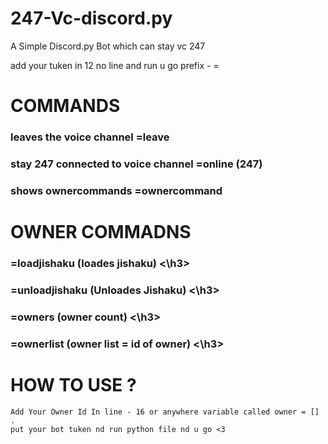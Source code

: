 # 247-Vc-discord.py
A Simple Discord.py Bot which can stay vc 247

add your tuken in 12 no line 
and run u go 
prefix - =


# COMMANDS 

<h3
  connect to voice channel
  =connect
</h3>
<h3>
   leaves the voice channel
   =leave
</h3>
  <h3>
   stay 247 connected to voice channel
   =online (247)
</h3>
 <h3>
   shows ownercommands
   =ownercommand
</h3>

# OWNER COMMADNS
 <h3> =loadjishaku (loades jishaku) <\h3>
 <h3>=unloadjishaku (Unloades Jishaku) <\h3>
 <h3>=owners (owner count) <\h3>
 <h3>=ownerlist (owner list = id of owner) <\h3>

   
# HOW TO USE ?
    Add Your Owner Id In line - 16 or anywhere variable called owner = [] . 
    put your bot tuken nd run python file nd u go <3
                      
                                                     
